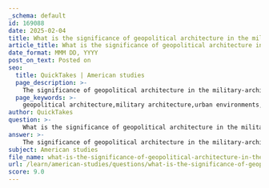 ```yaml
---
_schema: default
id: 169088
date: 2025-02-04
title: What is the significance of geopolitical architecture in the military-architectural relationship?
article_title: What is the significance of geopolitical architecture in the military-architectural relationship?
date_format: MMM DD, YYYY
post_on_text: Posted on
seo:
  title: QuickTakes | American studies
  page_description: >-
    The significance of geopolitical architecture in the military-architectural relationship emphasizes the influence of political and military considerations on urban design and military strategies, highlighting the interplay between built environments and conflict dynamics.
  page_keywords: >-
    geopolitical architecture,military architecture,urban environments,military strategy,urban warfare,ethical implications,military tactics,architectural design,future conflict,urban planning
author: QuickTakes
question: >-
    What is the significance of geopolitical architecture in the military-architectural relationship?
answer: >-
    The significance of geopolitical architecture in the military-architectural relationship lies in its ability to shape and influence both military strategies and the built environment in urban contexts. Geopolitical architecture refers to the ways in which political and military considerations dictate the design and organization of spaces and structures, which can include barriers, fortifications, and urban layouts that reflect power dynamics.\n\n1. **Influence on Military Strategy**: Geopolitical architecture directly impacts military operations by determining how spaces are utilized during conflicts. For instance, the construction of barriers, such as the Israeli West Bank barrier, not only serves as a physical division but also influences military tactics and civilian life. Such structures can dictate movement, control access, and create zones of influence, thereby shaping the operational landscape for military forces.\n\n2. **Adaptation of Urban Environments**: The military-architectural relationship is characterized by the adaptation of urban environments to meet military needs. This includes the design of buildings and public spaces that facilitate military operations, as well as the strategic alteration of urban layouts to enhance tactical advantages. Military planners often analyze urban morphologies—such as street layouts and building densities—to identify potential advantages in combat scenarios.\n\n3. **Collaboration Between Military and Architectural Theories**: The integration of architectural theory into military practice fosters a deeper understanding of urban environments. Military research institutes, such as the Operational Theory Research Institute (OTRI), collaborate with architects to develop adaptable strategies for urban warfare. This collaboration emphasizes the importance of understanding the built environment in order to effectively navigate and operate within it.\n\n4. **Ethical and Political Implications**: The intersection of military strategy and architectural design raises significant ethical questions, particularly regarding the impact on civilian populations and urban infrastructure. Military operations can lead to the destruction of critical infrastructure, complicating humanitarian efforts and raising concerns about the long-term consequences of military actions on urban settings.\n\n5. **Emergence of New Geopolitical Power Centers**: As cities increasingly become geopolitical power centers, the dynamics of urban warfare evolve. The rise of informal governance and non-state actors complicates traditional military strategies, necessitating a reevaluation of how urban spaces are designed and utilized in conflict scenarios.\n\nIn summary, geopolitical architecture plays a crucial role in shaping the military-architectural relationship by influencing military strategies, adapting urban environments for combat, fostering collaboration between military and architectural theories, and raising ethical considerations regarding the impact of warfare on civilian life and infrastructure. This interplay highlights the importance of understanding the built environment in contemporary military doctrine and urban combat strategies.
subject: American studies
file_name: what-is-the-significance-of-geopolitical-architecture-in-the-militaryarchitectural-relationship.md
url: /learn/american-studies/questions/what-is-the-significance-of-geopolitical-architecture-in-the-militaryarchitectural-relationship
score: 9.0
---
```


&nbsp;
